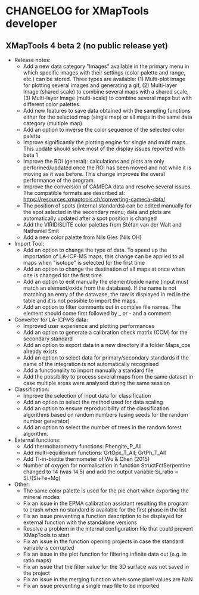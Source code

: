 # CHANGELOG for XMapTools developer

## XMapTools 4 beta 2 (no public release yet)

- Release notes:
  - Add a new data category "Images" available in the primary menu in which specific images with their settings (color palette and range, etc.) can be stored. Three types are available: (1) Multi-plot image for plotting several images and generating a gif, (2) Multi-layer Image (shared scale) to combine several maps with a shared scale, (3) Multi-layer Image (multi-scale) to combine several maps but with different color palettes.
  - Add new features to save data obtained with the sampling functions either for the selected map (single map) or all maps in the same data category (multiple map)  
  - Add an option to inverse the color sequence of the selected color palette
  - Improve significantly the plotting engine for single and multi maps. This update should solve most of the display issues reported with beta 1
  - Improve the ROI (general): calculations and plots are only performed/updated once the ROI has been moved and not while it is moving as it was before. This change improves the overal performance of the program. 
  - Improve the conversion of CAMECA data and resolve several issues. The compatible formats are described at: https://resources.xmaptools.ch/converting-cameca-data/
  - The position of spots (internal standards) can be edited manually for the spot selected in the secondary menu; data and plots are automatically updated after a spot position is changed 
  - Add the VIRIDISLITE color palettes from Stéfan van der Walt and Nathaniel Smit
  - Add a new color palette from Nils Gies (Nils OH)
- Import Tool:
  - Add an option to change the type of data. To speed up the importation of LA-ICP-MS maps, this change can be applied to all maps when "isotope" is selected for the first time
  - Add an option to change the destination of all maps at once when one is changed for the first time.  
  - Add an option to edit manually the element/oxide name (input must match an element/oxide from the database). If the name is not matching an entry of the datavase, the raw is displayed in red in the table and it is not possible to import the maps. 
  - Add an option to filter comments out in complex file names. The element should come first followed by _ or - and a comment 
- Converter for LA-ICPMS data:
  - Improved user experience and plotting performances
  - Add an option to generate a calibration check matrix (CCM) for the secondary standard
  - Add an option to export data in a new directory if a folder Maps\_cps already exists
  - Add an option to select data for primary/secondary standards if the name of the integration is not automatically recognised
  - Add a functionality to import manually a standard file 
  - Add the possibility to process several maps from the same dataset in case multiple areas were analysed during the same session
- Classification:
  - Improve the selection of input data for classification
  - Add an option to select the method used for data scaling
  - Add an option to ensure reproducibility of the classification algorithms based on random numbers (using seeds for the random number generator)
  - Add an option to select the number of trees in the random forest algorithm.
- External functions:
  - Add thermobarometry functions: Phengite\_P\_All
  - Add multi-equilibrium functions: GrtOpx\_T\_All; GrtPh\_T\_All
  - Add Ti-in-biotite thermometer of Wu & Chen (2015)
  - Number of oxygen for normalisation in function StructFctSerpentine changed to 14 (was 14.5) and add the output variable Si_ratio = Si./(Si+Fe+Mg)
- Other:
  - The same color palette is used for the pie chart when exporting the mineral modes
  - Fix an issue in the EPMA calibration assistant resulting the program to crash when no standard is available for the first phase in the list
  - Fix an issue preventing a function description to be displayed for external function with the standalone versions  
  - Resolve a problem in the internal configuration file that could prevent XMapTools to start 
  - Fix an issue in the function opening projects in case the standard variable is corrupted
  - Fix an issue in the plot function for filtering infinite data out (e.g. in ratio maps)
  - Fix an issue that the filter value for the 3D surface was not saved in the project
  - Fix an issue in the merging function when some pixel values are NaN 
  - Fix an issue preventing a single map file to be imported
	 
